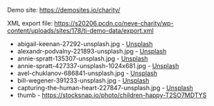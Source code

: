 Demo site: https://demosites.io/charity/

XML export file: https://s20206.pcdn.co/neve-charity/wp-content/uploads/sites/178/ti-demo-data/export.xml

* abigail-keenan-27292-unsplash.jpg - [Unsplash](https://unsplash.com/photos/_h_weGa3eGo)
* alexandr-podvalny-221893-unsplash.jpg - [Unsplash](https://unsplash.com/photos/wXKfIKrEpJo)
* annie-spratt-135307-unsplash.jpg - [Unsplash](https://unsplash.com/photos/1YnBzhJISg4)
* annie-spratt-427337-unsplash-1024x681.jpg - [Unsplash](https://unsplash.com/photos/cVEOh_JJmEE)
* avel-chuklanov-686841-unsplash.jpg - [Unsplash](https://unsplash.com/photos/Ks4t8IK8Kgw)
* bill-wegener-391233-unsplash.jpg - [Unsplash](https://unsplash.com/photos/mEqHRgtIqkE)
* capturing-the-human-heart-227847-unsplash.jpg - [Unsplash](https://unsplash.com/photos/FQ1L770x6l8)
* thumb - https://stocksnap.io/photo/children-happy-T2SO7MDTYS

